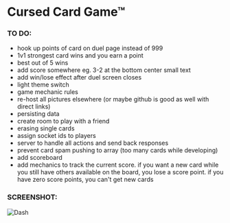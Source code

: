 # Cursed Card Game™

### TO DO:

- hook up points of card on duel page instead of 999
- 1v1 strongest card wins and you earn a point
- best out of 5 wins
- add score somewhere eg. 3-2 at the bottom center small text
- add win/lose effect after duel screen closes
- light theme switch
- game mechanic rules
- re-host all pictures elsewhere (or maybe github is good as well with direct links)
- persisting data
- create room to play with a friend
- erasing single cards
- assign socket ids to players
- server to handle all actions and send back responses
- prevent card spam pushing to array (too many cards while developing)
- add scoreboard
- add mechanics to track the current score. if you want a new card while you still have others available on the board, you lose a score point. if you have zero score points, you can't get new cards

### SCREENSHOT:

![Dash](https://github.com/PG-8/card-game/blob/master/src/media/screenshots/dash%20jan%202022.png)
